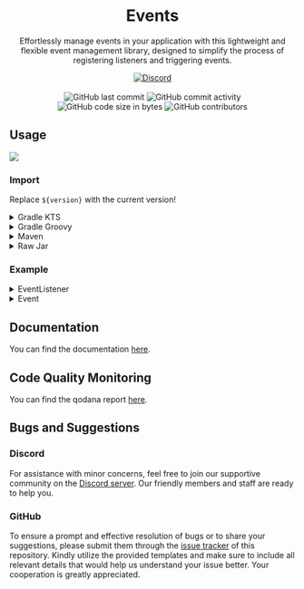 <h1 align="center">Events</h1>

<p align="center">Effortlessly manage events in your application with this lightweight and flexible event management library, designed to simplify the process of registering listeners and triggering events.</p>

<div align="center">
    <a href="https://lyzev.github.io/discord"><img src="https://img.shields.io/discord/610120595765723137?logo=discord" alt="Discord"/></a>
    <br><br>
    <img src="https://img.shields.io/github/last-commit/Lyzev/Events" alt="GitHub last commit"/>
    <img src="https://img.shields.io/github/commit-activity/w/Lyzev/Events" alt="GitHub commit activity"/>
    <br>
    <img src="https://img.shields.io/github/languages/code-size/Lyzev/Events" alt="GitHub code size in bytes"/>
    <img src="https://img.shields.io/github/contributors/Lyzev/Events" alt="GitHub contributors"/>
</div>

## Usage

[![](https://jitpack.io/v/Lyzev/Events.svg?label=Release)](https://jitpack.io/#Lyzev/Events)

### Import

Replace `${version}` with the current version!

<details>
        <summary>Gradle KTS</summary>

```kt
repositories {
    maven("https://jitpack.io")
}

dependencies {
    implementation("dev.lyzev.api:events:${version}")
}
```

</details>

<details>
        <summary>Gradle Groovy</summary>

```groovy
repositories {
    maven { url 'https://jitpack.io' }
}

dependencies {
    implementation 'dev.lyzev.api:events:${version}'
}
```

</details>

<details>
        <summary>Maven</summary>

```xml

<repositories>
    <repository>
        <id>jitpack.io</id>
        <url>https://jitpack.io</url>
    </repository>
</repositories>

<dependencies>
    <dependency>
        <groupId>dev.lyzev.api</groupId>
        <artifactId>events</artifactId>
        <version>${version}</version>
    </dependency>
</dependencies>
```

</details>

<details>
        <summary>Raw Jar</summary>

1. Go to the [release page](https://github.com/Lyzev/Events/releases).
2. Download Events-${version}.jar.
3. Add the jar to your classpath.

</details>

### Example

<details>
        <summary>EventListener</summary>

```kt
import dev.lyzev.api.events.EventListener
import dev.lyzev.api.events.on

class TestEventListener : EventListener {

    init {
        on<TestEvent> { event ->
            if (event.a == 5)
                event.isCancelled = true
            println("TestEvent: ${event.a}")
        }
    }

    override fun shouldHandleEvents(): Boolean = true
}
```

</details>

<details>
        <summary>Event</summary>

```kt
class TestEvent(val a: Int) : CancellableEvent()
```

</details>

## Documentation

You can find the documentation [here](https://lyzev.github.io/Events/dokka).

## Code Quality Monitoring

You can find the qodana report [here](https://lyzev.github.io/Events/qodana).

## Bugs and Suggestions

### Discord

For assistance with minor concerns, feel free to join our supportive community on
the [Discord server](https://lyzev.github.io/discord). Our friendly members and staff are ready to help you.

### GitHub

To ensure a prompt and effective resolution of bugs or to share your suggestions, please submit them through
the [issue tracker](https://github.com/Lyzev/Events/issues) of this repository. Kindly utilize the provided templates
and make sure to include all relevant details that would help us understand your issue better. Your cooperation is
greatly appreciated.
